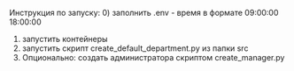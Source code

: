 Инструкция по запуску:
0) заполнить .env - время в формате 09:00:00 18:00:00
1) запустить контейнеры
2) запустить скрипт create_default_department.py из папки src
3) Опционально: создать администратора скриптом create_manager.py

